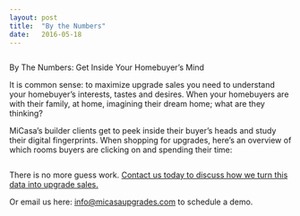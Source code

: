 ```yaml
---
layout: post
title:  "By the Numbers"
date:   2016-05-18
---
```

<img src="{{ '/assets/img/sell_phone_image.jpg' | prepend: site.baseurl }}" alt=""> 

<p class="intro"><span class="dropcap">B</span>y The Numbers: Get Inside Your Homebuyer’s Mind</p>  
<p>
It is common sense:  to maximize upgrade sales you need to understand your homebuyer’s interests, tastes and desires.  When your homebuyers are with their family, at home, imagining their dream home; what are they thinking? 
</p>

<p>MiCasa’s builder clients get to peek inside their buyer’s heads and study their digital fingerprints.  When shopping for upgrades, here’s an overview of which rooms buyers are clicking on and spending their time:</p>

<img src="{{ '/assets/img/clicks_chart.png' | prepend: site.baseurl }}" alt=""> 

<p>There is no more guess work. <a href="http://www.micasaupgrades.com/#/contact">Contact us today to discuss how we turn this data into upgrade sales.</a></p> Or email us here: <a href="mailto:info@micasaupgrades.com.com">info@micasaupgrades.com</a> to schedule a demo.
